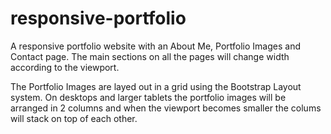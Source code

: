 # responsive-portfolio

A responsive portfolio website with an About Me, Portfolio Images and Contact page. The main sections on all the pages will change width according to the viewport.

The Portfolio Images are layed out in a grid using the Bootstrap Layout system. On desktops and larger tablets the portfolio images will be arranged in 2 columns and when the viewport becomes smaller the colums will stack on top of each other.
